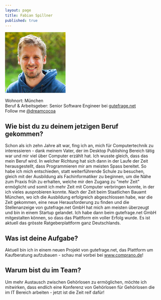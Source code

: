 ```yaml
---
layout: page
title: Fabian Spillner
published: true
---
```


![Fabian Spillner](/public/images/fabian_200px.jpg "Fabian Spillner")

Wohnort: München  
Beruf & Arbeitsgeber: Senior Software Engineer bei [gutefrage.net](http://www.gutefrage.net "gutefrage.net")<br>
Follow me <i class="fa fa-twitter"></i> <a href="http://twitter.com/dreamcocoa">@dreamcocoa</a>

## Wie bist du zu deinem jetzigen Beruf gekommen?

Schon als ich zehn Jahre alt war, fing ich an, mich für Computertechnik zu interessieren - dank meinem Vater, der im Desktop Publishing Bereich tätig war und mir viel über Computer erzählt hat. Ich wusste gleich, dass das mein Beruf wird. In welcher Richtung hat sich dann in der Laufe der Zeit herausgestellt, dass Programmieren mir am meisten Spass bereitet. So habe ich mich entschieden, statt weiterführende Schule zu besuchen, gleich mit der Ausbildung als Fachinformatiker zu beginnen, um die Nähe zum Praxis früh zu erhalten, welche mir den Zugang zu "mehr Zeit" ermöglicht und somit ich mehr Zeit mit Computer verbringen konnte, in der ich vieles ausprobieren konnte. Nach der Zeit beim Staatlichen Bauamt München, wo ich die Ausbildung erfolgreich abgeschlossen habe, war die Zeit gekommen, eine neue Herausforderung zu finden und die Stellenanzeige von gutefrage.net GmbH hat mich am meisten überzeugt und bin in einem Startup gelandet. Ich habe dann beim gutefrage.net GmbH mitgestalten können, so dass das Plattform ein voller Erfolg wurde. Es ist aktuell das grösste Ratgeberplattform ganz Deutschlands.

## Was ist deine Aufgabe?

Aktuell bin ich in einem neuen Projekt von gutefrage.net, das Plattform um Kaufberatung aufzubauen - schau mal vorbei bei www.comprano.de!

## Warum bist du im Team?

Um mehr Austausch zwischen Gehörlosen zu ermöglichen, möchte ich mitwirken, dass endlich eine Konferenz von Gehörlosen für Gehörlosen die im IT Bereich arbeiten - jetzt ist die Zeit reif dafür!
